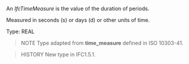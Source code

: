 An _IfcTimeMeasure_ is the value of the duration of periods.

<!-- end of short definition -->


Measured in seconds (s) or days (d) or other units of time.

Type: REAL

> NOTE Type adapted from **time_measure** defined in ISO 10303-41.

> HISTORY New type in IFC1.5.1.
